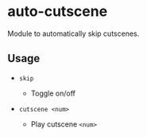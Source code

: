 # auto-cutscene

Module to automatically skip cutscenes.

## Usage
- `skip`
  - Toggle on/off

- `cutscene <num>`
  - Play cutscene `<num>`

